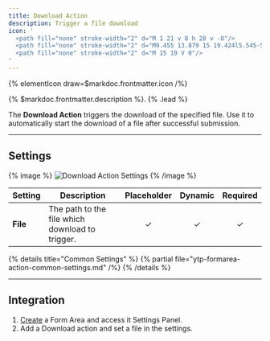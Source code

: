```yaml
---
title: Download Action
description: Trigger a file download
icon: '
  <path fill="none" stroke-width="2" d="M 1 21 v 8 h 28 v -8"/>
  <path fill="none" stroke-width="2" d="M9.455 13.879 15 19.424l5.545-5.545"/>
  <path fill="none" stroke-width="2" d="M 15 19 V 0"/>
'
---
```


{% elementIcon draw=$markdoc.frontmatter.icon /%}

{% $markdoc.frontmatter.description %}. {% .lead %}

The **Download Action** triggers the download of the specified file. Use it to automatically start the download of a file after successful submission.

---

## Settings

{% image %}
![Download Action Settings](/assets/ytp/forms/action-download-settings.webp)
{% /image %}

| Setting | Description | Placeholder | Dynamic | Required |
| ------- | ----------- | :---------: | :-----: | :------: |
| **File** | The path to the file which download to trigger. | &#x2713; | &#x2713; | &#x2713; |

{% details title="Common Settings" %}
    {% partial file="ytp-formarea-action-common-settings.md" /%}
{% /details %}

---

## Integration

1. [Create](../../integration) a Form Area and access it Settings Panel.
1. Add a Download action and set a file in the settings.

